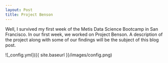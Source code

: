```yaml
---
layout: Post
title: Project Benson
---
```


Well, I survived my first week of the Metis Data Science Bootcamp in San Francisco.  In our first week, we worked on Project Benson.  A description of the project along with some of our findings will be the subject of this blog post.  

![_config.yml]({{ site.baseurl }}/images/config.png)

